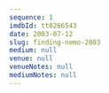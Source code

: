 ```yaml
---
sequence: 1
imdbId: tt0266543
date: 2003-07-12
slug: finding-nemo-2003
medium: null
venue: null
venueNotes: null
mediumNotes: null
---
```


